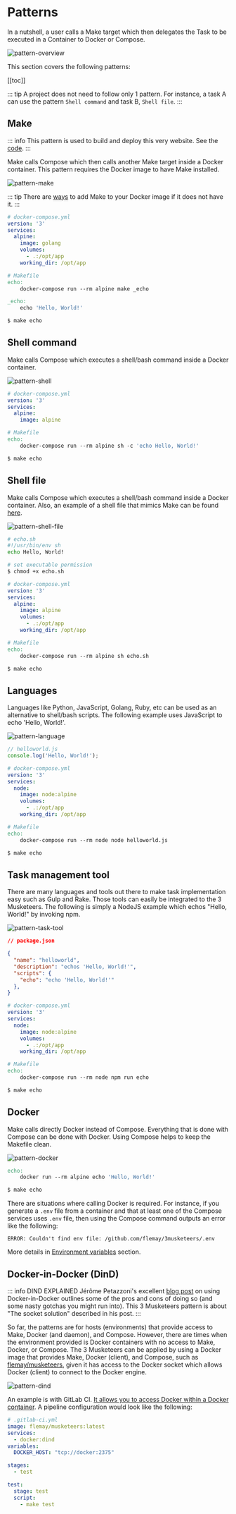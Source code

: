 # Patterns

In a nutshell, a user calls a Make target which then delegates the Task to be executed in a Container to Docker or Compose.

![pattern-overview](./assets/diagrams-pattern-overview.svg)

This section covers the following patterns:

[[toc]]

::: tip
A project does not need to follow only 1 pattern. For instance, a task A can use the pattern `Shell command` and task B, `Shell file`.
:::

## Make

::: info
This pattern is used to build and deploy this very website. See the [code][link3MusketeersGitHub].
:::

Make calls Compose which then calls another Make target inside a Docker container. This pattern requires the Docker image to have Make installed.

![pattern-make](./assets/diagrams-pattern-make.svg)

::: tip
There are [ways][linkDocker] to add Make to your Docker image if it does not have it.
:::

```yaml
# docker-compose.yml
version: '3'
services:
  alpine:
    image: golang
    volumes:
      - .:/opt/app
    working_dir: /opt/app
```

```makefile
# Makefile
echo:
	docker-compose run --rm alpine make _echo

_echo:
	echo 'Hello, World!'
```

```bash
$ make echo
```

## Shell command

Make calls Compose which executes a shell/bash command inside a Docker container.

![pattern-shell](./assets/diagrams-pattern-shell.svg)

```yaml
# docker-compose.yml
version: '3'
services:
  alpine:
    image: alpine
```

```makefile
# Makefile
echo:
	docker-compose run --rm alpine sh -c 'echo Hello, World!'
```

```bash
$ make echo
```

## Shell file

Make calls Compose which executes a shell/bash command inside a Docker container. Also, an example of a shell file that mimics Make can be found [here][linkMisc].

![pattern-shell-file](./assets/diagrams-pattern-shell-file.svg)

```bash
# echo.sh
#!/usr/bin/env sh
echo Hello, World!
```

```bash
# set executable permission
$ chmod +x echo.sh
```

```yaml
# docker-compose.yml
version: '3'
services:
  alpine:
    image: alpine
    volumes:
      - .:/opt/app
    working_dir: /opt/app
```

```makefile
# Makefile
echo:
	docker-compose run --rm alpine sh echo.sh
```

```bash
$ make echo
```

## Languages


Languages like Python, JavaScript, Golang, Ruby, etc can be used as an alternative to shell/bash scripts. The following example uses JavaScript to echo 'Hello, World!'.

![pattern-language](./assets/diagrams-pattern-language.svg)

```js
// helloworld.js
console.log('Hello, World!');
```

```yaml
# docker-compose.yml
version: '3'
services:
  node:
    image: node:alpine
    volumes:
      - .:/opt/app
    working_dir: /opt/app
```

```makefile
# Makefile
echo:
	docker-compose run --rm node node helloworld.js
```

```bash
$ make echo
```

## Task management tool

There are many languages and tools out there to make task implementation easy such as Gulp and Rake. Those tools can easily be integrated to the 3 Musketeers. The following is simply a NodeJS example which echos "Hello, World!" by invoking npm.

![pattern-task-tool](./assets/diagrams-pattern-task-tool.svg)

```json
// package.json

{
  "name": "helloworld",
  "description": "echos 'Hello, World!'",
  "scripts": {
    "echo": "echo 'Hello, World!'"
  },
}
```

```yaml
# docker-compose.yml
version: '3'
services:
  node:
    image: node:alpine
    volumes:
      - .:/opt/app
    working_dir: /opt/app
```

```makefile
# Makefile
echo:
	docker-compose run --rm node npm run echo
```

```bash
$ make echo
```

## Docker

Make calls directly Docker instead of Compose. Everything that is done with Compose can be done with Docker. Using Compose helps to keep the Makefile clean.

![pattern-docker](./assets/diagrams-pattern-docker.svg)

```makefile
echo:
	docker run --rm alpine echo 'Hello, World!'
```

```bash
$ make echo
```

There are situations where calling Docker is required. For instance, if you generate a `.env` file from a container and that at least one of the Compose services uses `.env` file, then using the Compose command outputs an error like the following:

```
ERROR: Couldn't find env file: /github.com/flemay/3musketeers/.env
```

More details in [Environment variables][linkEnvironmentVariables] section.

## Docker-in-Docker (DinD)

::: info DIND EXPLAINED
Jérôme Petazzoni's excellent [blog post][linkDinD] on using Docker-in-Docker outlines some of the pros and cons of doing so (and some nasty gotchas you might run into). This 3 Musketeers pattern is about "The socket solution" described in his post.
:::

So far, the patterns are for hosts (environments) that provide access to Make, Docker (and daemon), and Compose. However, there are times when the environment provided is Docker containers with no access to Make, Docker, or Compose. The 3 Musketeers can be applied by using a Docker image that provides Make, Docker (client), and Compose, such as [flemay/musketeers][linkMusketeersImage], given it has access to the Docker socket which allows Docker (client) to connect to the Docker engine.

![pattern-dind](./assets/diagrams-pattern-dind.svg)

An example is with GitLab CI. [It allows you to access Docker within a Docker container][linkGitLabDinD]. A pipeline configuration would look like the following:

```yaml
# .gitlab-ci.yml
image: flemay/musketeers:latest
services:
  - docker:dind
variables:
  DOCKER_HOST: "tcp://docker:2375"

stages:
  - test

test:
  stage: test
  script:
    - make test
```

[linkDocker]: docker
[linkMisc]: misc
[linkEnvironmentVariables]: environment-variables.html#make-targets-envfile-and-env

[linkCookiecutter]: https://gitlab.com/flemay/docker-cookiecutter
[linkMusketeersImage]: https://cloud.docker.com/u/flemay/repository/docker/flemay/musketeers
[link3MusketeersGitHub]: https://github.com/flemay/3musketeers
[linkDinD]: https://jpetazzo.github.io/2015/09/03/do-not-use-docker-in-docker-for-ci/
[linkGitLabDinD]: https://docs.gitlab.com/ee/ci/docker/using_docker_build.html
